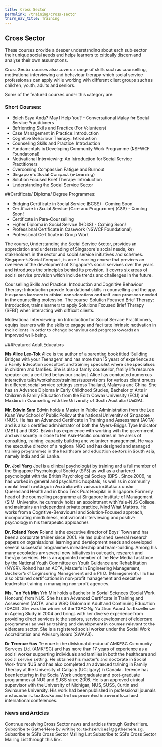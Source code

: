 ```yaml
---
title: Cross Sector
permalink: /training/cross-sector
third_nav_title: Training
---
```


## Cross Sector
These courses provide a deeper understanding about each sub-sector, their unique social needs and helps learners to critically discern and analyse their own assumptions.

Cross Sector courses also covers a range of skills such as counselling, motivational interviewing and behaviour therapy which social service professionals can apply while working with different client groups such as children, youth, adults and seniors.

Some of the featured courses under this category are:

### Short Courses:
- Boleh Saya Anda? May I Help You? - Conversational Malay for Social Service Practitioners
- Befriending Skills and Practice (For Volunteers)
- Case Management in Practice: Introduction
- Cognitive Behaviour Therapy: Introduction
- Counselling Skills and Practice: Introduction
- Fundamentals in Developing Community Work Programme (NSFWCF Foundational)
- Motivational Interviewing: An Introduction for Social Service Practitioners
- Overcoming Compassion Fatigue and Burnout
- Singapore's Social Compact (e-Learning)
- Solution Focused Brief Therapy: Introduction
- Understanding the Social Service Sector

##Certificate/ Diploma/ Degree Programmes:
- Bridging Certificate in Social Service (BCSS) - Coming Soon!
- Certificate in Social Service (Care and Programme) (CSS) - Coming Soon!
- Certificate in Para-Counselling
- Higher Diploma in Social Service (HDSS) - Coming Soon!
- Professional Certificate in Casework (NSWCF Foundational)
- Professional Certificate in Group Work

The course, Understanding the Social Service Sector, provides an appreciation and understanding of Singapore's social needs, key stakeholders in the sector and social service initiatives and schemes. Singapore’s Social Compact, is an e-Learning course that provides an overview of the development of Singapore’s social services over the years and introduces the principles behind its provision. It covers six areas of social service provision which include trends and challenges in the future.

Counselling Skills and Practice: Introduction and Cognitive Behaviour Therapy: Introduction provide foundational skills in counselling and therapy. It exposes learners to ethical considerations and self-care practices needed in the counselling profession. The course, Solution Focused Brief Therapy: Introduction, trains learners to apply Solutions Focused Brief Therapy (SFBT) when interacting with difficult clients.

Motivational Interviewing: An Introduction for Social Service Practitioners, equips learners with the skills to engage and facilitate intrinsic motivation in their clients, in order to change behaviour and progress towards an improved well-being.


###Featured Adult Educators

**Ms Alice Lee-Tok**
Alice is the author of a parenting book titled ‘Building Bridges with your Teenagers’ and has more than 15 years of experience as a Family Education consultant and training specialist where she  specialises in children and families. She is also a family counsellor, family life resource speaker and a certified behaviour analyst. Alice has conducted numerous interactive talks/workshops/trainings/supervisions for various client groups in different social service settings across Thailand, Malaysia and China. She has an Advance Diploma in Early Childhood Studies, Bachelor of Arts in Children & Family Education from the Edith Cowan University (ECU) and Masters in Counselling with the University of South Australia (UniSA).
 
**Mr. Edwin Sam**
Edwin holds a Master in Public Administration from the Lee Kuan Yew School of Public Policy at the National University of Singapore (NUS). He has an Advanced Certificate in Training and Assessment (ACTA) and is also a certified administrator of both the Myers-Briggs Type Indicator (MBTI) and DISC. Edwin has experience with working with the government and civil society in close to ten Asia-Pacific countries in the areas of consulting, training, capacity building and volunteer management. He was the executive director of a regional NGO and has designed and managed training programmes in the healthcare and education sectors in South Asia, namely India and Sri Lanka.

**Dr. Joel Yang**
Joel is a clinical psychologist by training and a full member of the Singapore Psychological Society (SPS) as well as a chartered psychologist with the British Psychological Society (BPS). Since 2006, he has worked in general and psychiatric hospitals, as well as in community mental health settings in Australia with various institutions under Queensland Health and in Khoo Teck Puat Hospital in Singapore. Formerly head of the counselling programme at Singapore Institute of Management (SIM) University, he currently holds an appointment with Yale-NUS College, and maintains an independent private practice, Mind What Matters. He works from a Cognitive-Behavioural and Solution-Focused approach, incorporating mindfulness, motivational interviewing and positive psychology in his therapeutic approaches.

**Dr. Roland Yeow**
Roland is the executive director of Boys’ Town and has been a corporate trainer since 2001. He has published several research papers on organisational learning and development needs and developed several successful programmes in leadership and team-building. Among his many accolades are several new initiatives in outreach, research and therapy services. He is an appointed member of the New Media Taskforce by the National Youth Committee on Youth Guidance and Rehabilitation (NYGR). Roland has an ACTA, Master’s in Engineering Management, Bachelor’s of Engineering Management and a Ph.D. (Management). He has also obtained certifications in non-profit management and executive leadership training in managing non-profit agencies.

**Ms. Tan Yeh Min**
Yeh Min holds a Bachelor in Social Sciences (Social Work Honours) from NUS. She has an Advanced Certificate in Training and Assessment (ACTA) and a WSQ Diploma in Adult and Continuing Education (DACE). She was the winner of the TSAO Ng Yu Shun Award for Excellence in Ageing Study in 2004 and brings with her diverse experience from providing direct services to the seniors, service development of eldercare programmes as well as training and development in courses relevant to the eldercare sector. She is a registered social worker under the Social Work Accreditation and Advisory Board (SWAAB).

**Dr Terence Yow**
Terence is the divisional director of AMKFSC Community Services Ltd. (AMKFSC) and has more than 17 years of experience as a social worker supporting individuals and families in both the
healthcare and social service setting. He obtained his master’s and doctorate in Social Work from NUS and has also completed an advanced training in Family Therapy at the University of Calgary (UCalgary) in Canada. Terence has been lecturing in the Social Work undergraduate and post-graduate programmes at NUS and SUSS since 2008. He is an approved clinical supervisor with the University of Michigan, NUS, SUSS, Curtin and Swinburne University. His work had been published in professional journals and academic textbooks and he has presented in several local and international conferences.

### News and Articles
Continue receiving Cross Sector news and articles through GatherHere. Subscribe to GatherHere by writing to: <techservices1@gatherhere.sg>.
Subscribe to SSI’s Cross Sector Mailing List
Subscribe to SSI’s Cross Sector Mailing List through this link.
